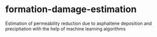 # formation-damage-estimation
Estimation of permeability reduction due to asphaltene deposition and precipitation with the help of machine learning algorithms
